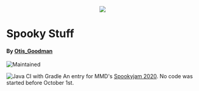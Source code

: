<p align="center"> 
<img src="https://i.imgur.com/WgDcMyX.gif">
</p>

# Spooky Stuff

#### By [Otis_Goodman](https://github.com/OtisGoodman/)

![Maintained](https://img.shields.io/badge/Maintained%3A-Indev-purple?style=flat-square&logo=github)

![Java CI with Gradle](https://github.com/OtisGoodman/Spooky-Stuff/workflows/Java%20CI%20with%20Gradle/badge.svg?branch=main&event=push)
An entry for MMD's [Spookyjam 2020](https://github.com/MinecraftModDevelopment/MMD-Site/blob/6d4c0dcdd3b94b186c7ee8075fdae56697b5680f/docs/events/spooky_jam_2020.md). 
No code was started before October 1st.

